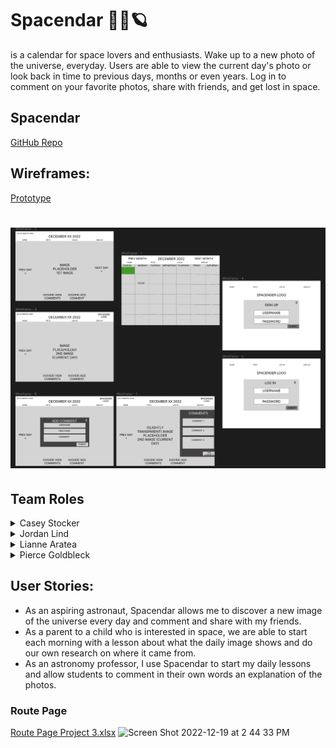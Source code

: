 # Spacendar 👾🔭🪐
is a calendar for space lovers and enthusiasts. Wake up to a new photo of the universe, everyday. Users are able to view the current day's photo or look back in time to previous days, months or even years. Log in to comment on your favorite photos, share with friends, and get lost in space.

## Spacendar
[GitHub Repo](https://github.com/case02/spacendar
)
## Wireframes: 
[Prototype](https://www.figma.com/proto/eVNUQhWYYLBGpXavMGYfq6/SPACENDAR?node-id=1%3A44&scaling=min-zoom&page-id=0%3A1&starting-point-node-id=1%3A2)
# ![](frontend/src/assets/images/WireFrame.png)

## Team Roles
<details>
           <summary>Casey Stocker</summary>
                      <p>GitHub Manager</p>
</details>
<details>
           <summary>Jordan Lind</summary>
                      <p>Scrum Master, Designer</p>
</details>
<details>
           <summary>Lianne Aratea</summary>
                      <p>Designer, Documenter</p>
</details>
<details>
           <summary>Pierce Goldbleck</summary>
                      <p>Database Manager</p>
</details>

## User Stories:
- As an aspiring astronaut, Spacendar allows me to discover a new image of the universe every day and comment and share with my friends.
- As a parent to a child who is interested in space, we are able to start each morning with a lesson about what the daily image shows and do our own research on where it came from.
- As an astronomy professor, I use Spacendar to start my daily lessons and allow students to comment in their own words an explanation of the photos.

### Route Page
[Route Page Project 3.xlsx](https://github.com/case02/spacendar/files/10263256/Route.Page.Project.3.xlsx)
![Screen Shot 2022-12-19 at 2 44 33 PM](https://user-images.githubusercontent.com/112737174/208541884-8c36a007-072a-4ce8-a745-00f2953a1745.png)



